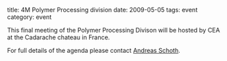 title: 4M Polymer Processing division
date: 2009-05-05 
tags: event
category: event

This final meeting of the Polymer Processing Divison will be hosted by CEA at the Cadarache chateau in France.

For full details of the agenda please contact [Andreas Schoth](mailto:andreas.schoth@imtek.uni-freiburg.de).

  